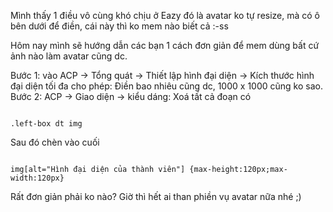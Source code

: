Mình thấy 1 điều vô cùng khó chịu ở Eazy đó là avatar ko tự resize, mà có ô bên dưới để điền, cái này thì ko mem nào biết cả :-ss

Hôm nay mình sẽ hướng dẫn các bạn 1 cách đơn giản để mem dùng bất cứ ảnh nào làm avatar cũng dc.

Bước 1: vào ACP -> Tổng quát -> Thiết lập hình đại diện -> Kích thước hình đại diện tối đa cho phép: Điền bao nhiêu cũng dc, 1000 x 1000 cũng ko sao.
Bước 2: ACP -> Giao diện -> kiểu dáng: Xoá tất cả đoạn có

```

.left-box dt img

```
Sau đó chèn vào cuối

```

img[alt="Hình đại diện của thành viên"] {max-height:120px;max-width:120px}
```


Rất đơn giản phải ko nào? Giờ thì hết ai than phiền vụ avatar nữa nhé ;)